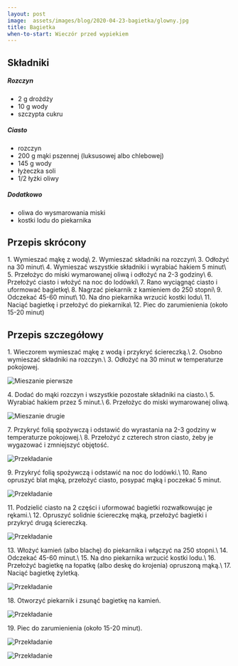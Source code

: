 ```yaml
---
layout: post
image:  assets/images/blog/2020-04-23-bagietka/glowny.jpg
title: Bagietka
when-to-start: Wieczór przed wypiekiem
---
```


## Składniki

##### Rozczyn

* 2 g drożdży
* 10 g wody
* szczypta cukru

##### Ciasto

* rozczyn
* 200 g mąki pszennej (luksusowej albo chlebowej)
* 145 g wody
* łyżeczka soli
* 1/2 łyżki oliwy

##### Dodatkowo

* oliwa do wysmarowania miski
* kostki lodu do piekarnika

## Przepis skrócony

1\. Wymieszać mąkę z wodą\\
2\. Wymieszać składniki na rozczyn\\
3\. Odłożyć na 30 minut\\
4\. Wymieszać wszystkie składniki i wyrabiać hakiem 5 minut\\
5\. Przełożyc do miski wymarowanej oliwą i odłożyć na 2-3 godziny\\
6\. Przełożyć ciasto i włożyć na noc do lodówki\\
7\. Rano wyciągnąć ciasto i uformować bagietkę\\
8\. Nagrzać piekarnik z kamieniem do 250 stopni\\
9\. Odczekać 45-60 minut\\
10\. Na dno piekarnika wrzucić kostki lodu\\
11\. Naciąć bagietkę i przełożyć do piekarnika\\
12\. Piec do zarumienienia (około 15-20 minut)

## Przepis szczegółowy

1\. Wieczorem wymieszać mąkę z wodą i przykryć ściereczką.\\
2\. Osobno wymieszać składniki na rozczyn.\\
3\. Odłożyć na 30 minut w temperaturze pokojowej.

![Mieszanie pierwsze](/assets/images/blog/2020-04-23-bagietka/mieszanie-pierwsze.jpg)

4\. Dodać do mąki rozczyn i wszystkie pozostałe składniki na ciasto.\\
5\. Wyrabiać hakiem przez 5 minut.\\
6\. Przełożyc do miski wymarowanej oliwą.

![Mieszanie drugie](/assets/images/blog/2020-04-23-bagietka/mieszanie-drugie.jpg)

7\. Przykryć folią spożywczą i odstawić do wyrastania na 2-3 godziny w temperaturze pokojowej.\\
8\. Przełożyć z czterech stron ciasto, żeby je wygazować i zmniejszyć objętość.

![Przekładanie](/assets/images/blog/2020-04-23-bagietka/przekladanie.jpg)

9\. Przykryć folią spożywczą i odstawić na noc do lodówki.\\
10\. Rano opruszyć blat mąką, przełożyć ciasto, posypać mąką i poczekać 5 minut.

![Przekładanie](/assets/images/blog/2020-04-23-bagietka/formowanie.jpg)

11\. Podzielić ciasto na 2 części i uformować bagietki rozwałkowując je rękami.\\
12\. Opruszyć solidnie ściereczkę mąką, przełożyć bagietki i przykryć drugą ściereczką.

![Przekładanie](/assets/images/blog/2020-04-23-bagietka/wyrastanie.jpg)

13\. Włożyć kamień (albo blachę) do piekarnika i włączyć na 250 stopni.\\
14\. Odczekać 45-60 minut.\\
15\. Na dno piekarnika wrzucić kostki lodu.\\
16\. Przełożyć bagietkę na łopatkę (albo deskę do krojenia) opruszoną mąką.\\
17\. Naciąć bagietkę żyletką.

![Przekładanie](/assets/images/blog/2020-04-23-bagietka/nacinanie.jpg)

18\. Otworzyć piekarnik i zsunąć bagietkę na kamień.

![Przekładanie](/assets/images/blog/2020-04-23-bagietka/pieczenie.jpg)

19\. Piec do zarumienienia (około 15-20 minut).

![Przekładanie](/assets/images/blog/2020-04-23-bagietka/koniec.jpg)

![Przekładanie](/assets/images/blog/2020-04-23-bagietka/koniec2.jpg)
